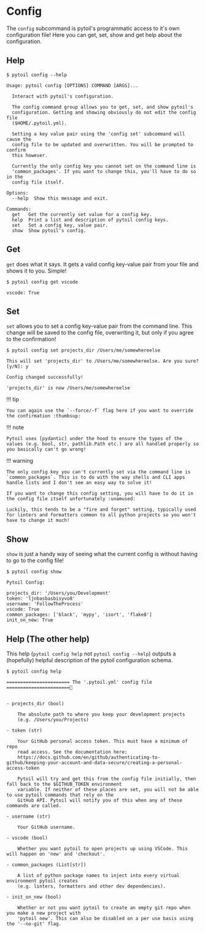 # Config

The `config` subcommand is pytoil's programmatic access to it's own configuration file! Here you can get, set, show and get help about the configuration.

## Help

<div class="termy">

```console
$ pytoil config --help

Usage: pytoil config [OPTIONS] COMMAND [ARGS]...

  Interact with pytoil's configuration.

  The config command group allows you to get, set, and show pytoil's
  configuration. Getting and showing obviously do not edit the config file
  ($HOME/.pytoil.yml).

  Setting a key value pair using the 'config set' subcommand will cause the
  config file to be updated and overwritten. You will be prompted to confirm
  this however.

  Currently the only config key you cannot set on the command line is
  'common_packages'. If you want to change this, you'll have to do so in the
  config file itself.

Options:
  --help  Show this message and exit.

Commands:
  get   Get the currently set value for a config key.
  help  Print a list and description of pytoil config keys.
  set   Set a config key, value pair.
  show  Show pytoil's config.

```

</div>

## Get

`get` does what it says. It gets a valid config key-value pair from your file and shows it to you. Simple!

<div class="termy">

```console
$ pytoil config get vscode

vscode: True

```

</div>

## Set

`set` allows you to set a config key-value pair from the command line. This change will be saved to the config file, overwriting it, but only if you agree to the confirmation!

<div class="termy">

```console
$ pytoil config set projects_dir /Users/me/somewhereelse

This will set 'projects_dir' to /Users/me/somewhereelse. Are you sure? [y/N]: y

Config changed successfully!

'projects_dir' is now /Users/me/somewhereelse

```

</div>

!!! tip

    You can again use the `--force/-f` flag here if you want to override the confirmation :thumbsup:

!!! note

    Pytoil uses [pydantic] under the hood to ensure the types of the values (e.g. bool, str, pathlib.Path etc.) are all handled properly so you basically can't go wrong!

!!! warning

    The only config key you can't currently set via the command line is `common_packages`. This is to do with the way shells and CLI apps handle lists and I don't see an easy way to solve it!

    If you want to change this config setting, you will have to do it in the config file itself unfortunately :unamused:

    Luckily, this tends to be a "fire and forget" setting, typically used for linters and formatters common to all python projects so you won't have to change it much!

## Show

`show` is just a handy way of seeing what the current config is without having to go to the config file!

<div class="termy">

```console
$ pytoil config show

Pytoil Config:

projects_dir: '/Users/you/Development'
token: 'ljnbasbasbisyvo8'
username: 'FollowTheProcess'
vscode: True
common_packages: ['black', 'mypy', 'isort', 'flake8']
init_on_new: True

```

</div>

## Help (The other help)

This help (`pytoil config help` not `pytoil config --help`) outputs a (hopefully) helpful description of the pytoil configuration schema.

<div class="termy">

```console
$ pytoil config help

======================= The '.pytoil.yml' config file =======================


- projects_dir (bool)

    The absolute path to where you keep your development projects
    (e.g. /Users/you/Projects)

- token (str)

    Your GitHub personal access token. This must have a minimum of repo
    read access. See the documentation here:
    https://docs.github.com/en/github/authenticating-to-github/keeping-your-account-and-data-secure/creating-a-personal-access-token

    Pytoil will try and get this from the config file initially, then fall back to the $GITHUB_TOKEN environment
    variable. If neither of these places are set, you will not be able to use pytoil commands that rely on the
    GitHub API. Pytoil will notify you of this when any of these commands are called.

- username (str)

    Your GitHub username.

- vscode (bool)

    Whether you want pytoil to open projects up using VSCode. This will happen on 'new' and 'checkout'.

- common_packages (List[str])

    A list of python package names to inject into every virtual environment pytoil creates
    (e.g. linters, formatters and other dev dependencies).

- init_on_new (bool)

    Whether or not you want pytoil to create an empty git repo when you make a new project with
    'pytoil new'. This can also be disabled on a per use basis using the '--no-git' flag.

```

</div>

[pydantic]: https://pydantic-docs.helpmanual.io

